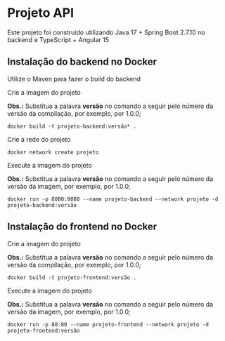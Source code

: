 # Projeto API

Este projeto foi construido utilizando Java 17 + Spring Boot 2.7.10 no backend e TypeScript + Angular 15

## Instalação do backend no Docker

Utilize o Maven para fazer o build do backend

Crie a imagem do projeto

<b>Obs.:</b> Substitua a palavra <b>versão</b> no comando a seguir pelo número da versão da compilação, por exemplo, por 1.0.0; 

<pre><code>docker build -t projeto-backend:versão* .</code></pre>

Crie a rede do projeto

<pre><code>docker network create projeto</code></pre>

Execute a imagem do projeto

<b>Obs.:</b> Substitua a palavra <b>versão</b> no comando a seguir pelo número da versão da imagem, por exemplo, por 1.0.0;  

<pre><code>docker run -p 8080:8080 --name projeto-backend --network projeto -d projeto-backend:versão</code></pre>

## Instalação do frontend no Docker

Crie a imagem do projeto

<b>Obs.:</b> Substitua a palavra <b>versão</b> no comando a seguir pelo número da versão da compilação, por exemplo, por 1.0.0; 

<pre><code>docker build -t projeto-frontend:versão .</code></pre>

Execute a imagem do projeto

<b>Obs.:</b> Substitua a palavra <b>versão</b> no comando a seguir pelo número da versão da imagem, por exemplo, por 1.0.0;  

<pre><code>docker run -p 80:80 --name projeto-frontend --network projeto -d projeto-frontend:versão</code></pre>